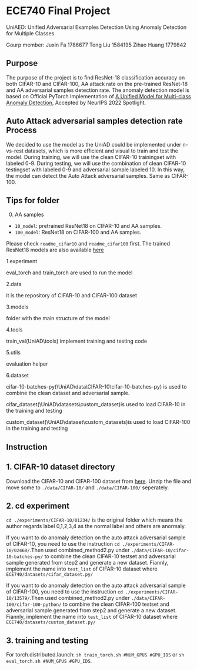 # ECE740 Final Project

UniAED: Unified Adversarial Examples Detection Using Anomaly Detection for Multiple Classes

Gourp member: Juxin Fa 1786677 Tong Liu 1584195 Zihao Huang 1779842

## Purpose

The purpose of the project is to find ResNet-18 classification accuracy on both CIFAR-10 and CIFAR-100, AA attack rate on the pre-trained ResNet-18 and AA adversarial samples detection rate. The anomaly detection model is based on Official PyTorch Implementation of [A Unified Model for Multi-class Anomaly Detection](https://arxiv.org/abs/2206.03687), Accepted by NeurIPS 2022 Spotlight.

## Auto Attack adversarial samples detection rate Process

We decided to use the model as the UniAD could be implemented under n-vs-rest datasets, which is more efficient and visual to train and test the model. During training, we will use the clean CIFAR-10 trainingset with labeled 0-9. During testing, we will use the combination of clean CIFAR-10 testingset with labeled 0-9 and adversarial sample labeled 10. In this way, the model can detect the Auto Attack adversarial samples. Same as CIFAR-100.

## Tips for folder

0. AA samples
* `10_model`: pretrained ResNet18 on CIFAR-10 and AA samples. 
* `100_model`: ResNet18 on CIFAR-100 and AA samples. 

Please check `readme_cifar10` and `readme_cifar100` first. The trained ResNet18 models are also available [here](https://www.kaggle.com/datasets/jaxonlaw/resnet18-on-cifar)

1.experiment

eval_torch and train_torch are used to run the model

2.data

it is the repository of CIFAR-10 and CIFAR-100 dataset

3.models

folder with the main structure of the model

4.tools

train_val(UniAD\tools) implement training and testing code

5.utils

evaluation helper

6.dataset

cifar-10-batches-py(\UniAD\data\CIFAR-10\cifar-10-batches-py) is used to combine the clean dataset and adversarial sample.

cifar_dataset(\UniAD\datasets\custom_dataset)is used to load CIFAR-10 in the training and testing

custom_dataset(\UniAD\dataset\custom_datasets)is used to load CIFAR-100 in the training and testing

## Instruction

## 1. CIFAR-10 dataset directory


Download the CIFAR-10 and CIFAR-100 dataset from [here](http://www.cs.toronto.edu/~kriz/cifar.html). Unzip the file and move some to `./data/CIFAR-10/` and `./data/CIFAR-100/` seperately. 

## 2. cd experiment 

`cd ./experiments/CIFAR-10/01234/` is the original folder which means the author regards label 0,1,2,3,4 as the normal label and others are anormaly.

If you want to do anomaly detection on the auto attack adversarial sample of CIFAR-10, you need to use the instruction `cd ./experiments/CIFAR-10/02468/`.Then used combined_method2.py under `./data/CIFAR-10/cifar-10-batches-py/` to combine the clean CIFAR-10 testset and adversarial sample generated from step2 and generate a new dataset. Fiannly, implement the name into `test_list` of CIFAR-10 dataset where `ECE740/datasets/cifar_dataset.py/`

If you want to do anomaly detection on the auto attack adversarial sample of CIFAR-100, you need to use the instruction `cd ./experiments/CIFAR-10/13579/`.Then used combined_method2.py under `./data/CIFAR-100/cifar-100-python/` to combine the clean CIFAR-100 testset and adversarial sample generated from step2 and generate a new dataset. Fiannly, implement the name into `test_list` of CIFAR-10 dataset where `ECE740/datasets/custom_dataset.py/`

## 3. training and testing

For torch.distributed.launch:  `sh train_torch.sh #NUM_GPUS #GPU_IDS` or `sh eval_torch.sh #NUM_GPUS #GPU_IDS`.

